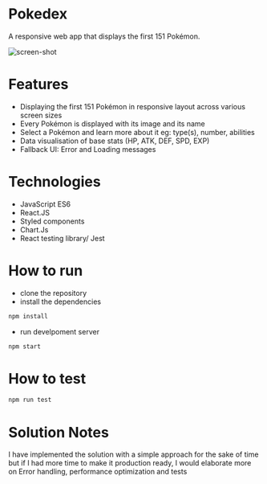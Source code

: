 # Pokedex
A responsive web app that displays the first 151 Pokémon. 


![screen-shot](https://i.ibb.co/7W3xmbY/pokemon-screenshot.png)

# Features
- Displaying the first 151 Pokémon in responsive layout across various screen sizes
- Every Pokémon is displayed with its image and its name
- Select a Pokémon and learn more about it eg: type(s), number, abilities
- Data visualisation of base stats (HP, ATK, DEF, SPD, EXP)
- Fallback UI: Error and Loading messages

# Technologies
- JavaScript ES6
- React.JS
- Styled components
- Chart.Js
- React testing library/ Jest

# How to run
- clone the repository
- install the dependencies
```sh
npm install
```
- run develpoment server
```sh
npm start
```

# How to test
```sh
npm run test
```

# Solution Notes
I have implemented the solution with a simple approach for the sake of time but if I had more time to make it production ready, I would elaborate more on Error handling, performance optimization and tests
